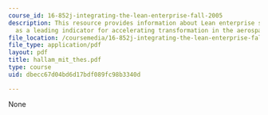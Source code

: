```yaml
---
course_id: 16-852j-integrating-the-lean-enterprise-fall-2005
description: This resource provides information about Lean enterprise self-assessment
  as a leading indicator for accelerating transformation in the aerospace industry.
file_location: /coursemedia/16-852j-integrating-the-lean-enterprise-fall-2005/dbecc67d04bd6d17bdf089fc98b3340d_hallam_mit_thes.pdf
file_type: application/pdf
layout: pdf
title: hallam_mit_thes.pdf
type: course
uid: dbecc67d04bd6d17bdf089fc98b3340d

---
```

None